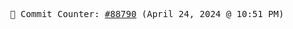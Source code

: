 <p align="center">
    <samp>
        📮 Commit Counter: <a href="https://github.com/Javascript-void0/Javascript-void0/commits/main">#88790</a> (April 24, 2024 @ 10:51 PM)
    </samp>
</p>